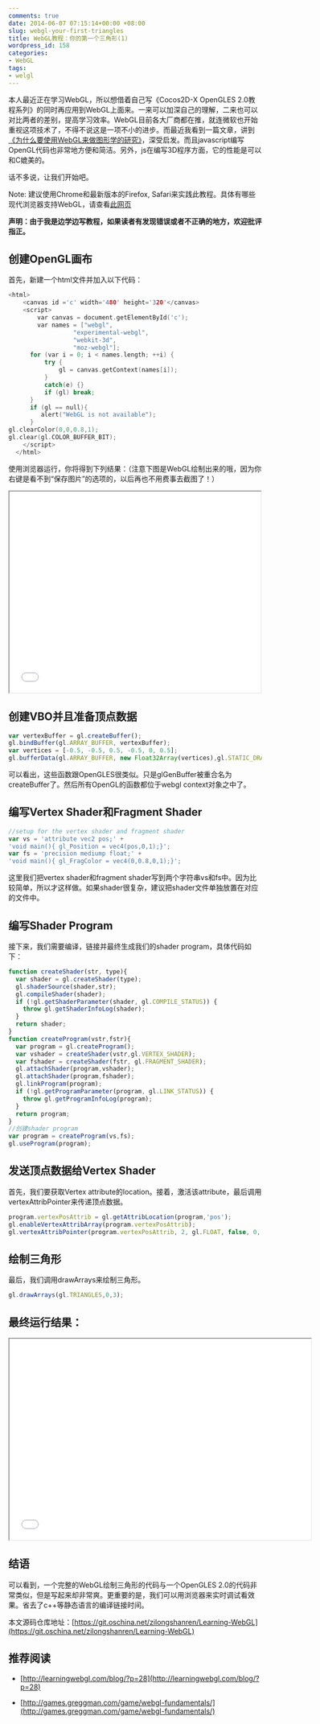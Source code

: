 ```yaml
---
comments: true
date: 2014-06-07 07:15:14+00:00 +08:00
slug: webgl-your-first-triangles
title: WebGL教程：你的第一个三角形(1)
wordpress_id: 158
categories:
- WebGL
tags:
- welgl
---
```


 
<!-- toc -->

本人最近正在学习WebGL，所以想借着自己写《Cocos2D-X OpenGLES 2.0教程系列》的同时再应用到WebGL上面来。一来可以加深自己的理解，二来也可以对比两者的差别，提高学习效率。WebGL目前各大厂商都在推，就连微软也开始重视这项技术了，不得不说这是一项不小的进步。而最近我看到一篇文章，讲到[《为什么要使用WebGL来做图形学的研究》](http://www.realtimerendering.com/blog/why-use-webgl-for-graphics-research/)，深受启发。而且javascript编写OpenGL代码也非常地方便和简洁。另外，js在编写3D程序方面，它的性能是可以和C媲美的。

话不多说，让我们开始吧。

Note: 建议使用Chrome和最新版本的Firefox, Safari来实践此教程。具体有哪些现代浏览器支持WebGL，请查看[此网页](http://www.khronos.org/webgl/wiki/Getting_a_WebGL_Implementation#Safari)

**声明：由于我是边学边写教程，如果读者有发现错误或者不正确的地方，欢迎批评指正。**

<!-- more -->

## 创建OpenGL画布

首先，新建一个html文件并加入以下代码：

```cpp
<html>
    <canvas id ='c' width='480' height='320'</canvas>
    <script>
        var canvas = document.getElementById('c');
        var names = ["webgl",
                  "experimental-webgl",
                  "webkit-3d", 
                  "moz-webgl"];
      for (var i = 0; i < names.length; ++i) {
          try {
              gl = canvas.getContext(names[i]);
          } 
          catch(e) {}
          if (gl) break;
      }
      if (gl == null){
         alert("WebGL is not available");
      }
gl.clearColor(0,0,0.8,1);
gl.clear(gl.COLOR_BUFFER_BIT);
    </script>
  </html>
```

使用浏览器运行，你将得到下列结果：（注意下图是WebGL绘制出来的哦，因为你右键是看不到“保存图片”的选项的，以后再也不用费事去截图了！）

<iframe class="webgl_example" width="500" height="400" src="/webgl/ex01.html"></iframe>

## 创建VBO并且准备顶点数据

```javascript
var vertexBuffer = gl.createBuffer();
gl.bindBuffer(gl.ARRAY_BUFFER, vertexBuffer);
var vertices = [-0.5, -0.5, 0.5, -0.5, 0, 0.5];
gl.bufferData(gl.ARRAY_BUFFER, new Float32Array(vertices),gl.STATIC_DRAW);
```

可以看出，这些函数跟OpenGLES很类似。只是glGenBuffer被重合名为createBuffer了。然后所有OpenGL的函数都位于webgl context对象之中了。

## 编写Vertex Shader和Fragment Shader

```javascript
//setup for the vertex shader and fragment shader
var vs = 'attribute vec2 pos;' +
'void main(){ gl_Position = vec4(pos,0,1);}';
var fs = 'precision mediump float;' +
'void main(){ gl_FragColor = vec4(0,0.8,0,1);}';
```

这里我们把vertex shader和fragment shader写到两个字符串vs和fs中。因为比较简单，所以才这样做。如果shader很复杂，建议把shader文件单独放置在对应的文件中。

## 编写Shader Program

接下来，我们需要编译，链接并最终生成我们的shader program，具体代码如下：

```javascript
function createShader(str, type){
  var shader = gl.createShader(type);
  gl.shaderSource(shader,str);
  gl.compileShader(shader);
  if (!gl.getShaderParameter(shader, gl.COMPILE_STATUS)) {
    throw gl.getShaderInfoLog(shader);
  }
  return shader;
}
function createProgram(vstr,fstr){
  var program = gl.createProgram();
  var vshader = createShader(vstr,gl.VERTEX_SHADER);
  var fshader = createShader(fstr, gl.FRAGMENT_SHADER);
  gl.attachShader(program,vshader);
  gl.attachShader(program,fshader);
  gl.linkProgram(program);
  if (!gl.getProgramParameter(program, gl.LINK_STATUS)) {
    throw gl.getProgramInfoLog(program);
  }
  return program;
}
//创建shader program
var program = createProgram(vs,fs);
gl.useProgram(program);
```

## 发送顶点数据给Vertex Shader

首先，我们要获取Vertex attribute的location。接着，激活该attribute，最后调用vertexAttribPointer来传递顶点数据。

```javascript
program.vertexPosAttrib = gl.getAttribLocation(program,'pos');
gl.enableVertexAttribArray(program.vertexPosAttrib);
gl.vertexAttribPointer(program.vertexPosAttrib, 2, gl.FLOAT, false, 0, 0);
```

## 绘制三角形

最后，我们调用drawArrays来绘制三角形。

```javascript
gl.drawArrays(gl.TRIANGLES,0,3); 
```

## 最终运行结果：

<iframe class="webgl_example" width="600" height="400" src="/webgl/ex02.html"></iframe>


## 结语

可以看到，一个完整的WebGL绘制三角形的代码与一个OpenGLES 2.0的代码非常类似，但是写起来却非常爽。更重要的是，我们可以用浏览器来实时调试看效果。省去了c++等静态语言的编译链接时间。

本文源码仓库地址：[https://git.oschina.net/zilongshanren/Learning-WebGL](https://git.oschina.net/zilongshanren/Learning-WebGL)

## 推荐阅读

  * [http://learningwebgl.com/blog/?p=28](http://learningwebgl.com/blog/?p=28)

  * [http://games.greggman.com/game/webgl-fundamentals/](http://games.greggman.com/game/webgl-fundamentals/)


